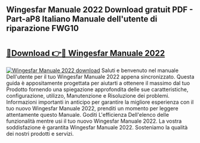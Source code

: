 ## Wingesfar Manuale 2022 Download gratuit PDF - Part-aP8 Italiano Manuale dell'utente di riparazione FWG10

# <h2><a href="http://dfdky73.blite.top/?on=Wingesfar+Manuale+2022">🔗Download 👉🔴 Wingesfar Manuale 2022</a></h2>

[![Wingesfar Manuale 2022 download](https://i.imgur.com/lujVjoI.png)](http://dfdky73.blite.top/?on=Wingesfar+Manuale+2022)
Saluti e benvenuto nel manuale Dell'utente per il tuo Wingesfar Manuale 2022 appena sincronizzato. Questa guida è appositamente progettata per aiutarti a ottenere il massimo dal tuo Prodotto fornendo una spiegazione approfondita delle sue caratteristiche, configurazione, utilizzo, Manutenzione e Risoluzione dei problemi. Informazioni importanti in anticipo per garantire la migliore esperienza con il tuo nuovo Wingesfar Manuale 2022, prenditi un momento per leggere attentamente questo Manuale. Goditi L'efficienza Dell'elenco delle funzionalità mentre usi il tuo nuovo Wingesfar Manuale 2022. La vostra soddisfazione è garantita Wingesfar Manuale 2022. Sosteniamo la qualità dei nostri prodotti e servizi.
